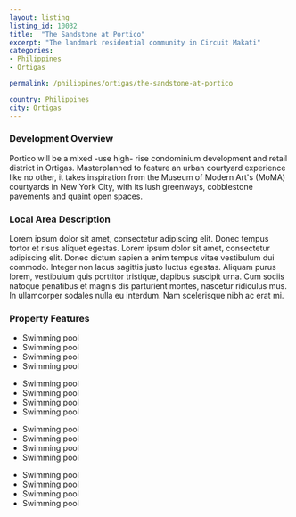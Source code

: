 ```yaml
---
layout: listing
listing_id: 10032
title:  "The Sandstone at Portico"
excerpt: "The landmark residential community in Circuit Makati"
categories: 
- Philippines
- Ortigas

permalink: /philippines/ortigas/the-sandstone-at-portico

country: Philippines
city: Ortigas
---
```


<h3>Development Overview</h3>
<p>Portico will be a mixed -use high- rise condominium development and retail district in Ortigas. Masterplanned to feature an urban courtyard experience like no other, it takes inspiration from the Museum  of Modern Art's (MoMA) courtyards in New York City, with its lush greenways, cobblestone pavements and quaint open spaces.</p>

<h3>Local Area Description</h3>
<p>Lorem ipsum dolor sit amet, consectetur adipiscing elit. Donec tempus tortor et risus aliquet egestas. Lorem ipsum dolor sit amet, consectetur adipiscing elit. Donec dictum sapien a enim tempus vitae vestibulum dui commodo. Integer non lacus sagittis justo luctus egestas. Aliquam purus lorem, vestibulum quis porttitor tristique, dapibus suscipit urna. Cum sociis natoque penatibus et magnis dis parturient montes, nascetur ridiculus mus. In ullamcorper sodales nulla eu interdum. Nam scelerisque nibh ac erat mi.</p>

<h3>Property Features</h3>
<div class="features clearfix">
<ul>
  <li>Swimming pool</li>
  <li>Swimming pool</li>
  <li>Swimming pool</li>
  <li>Swimming pool</li>
</ul>
 <ul>
  <li>Swimming pool</li>
  <li>Swimming pool</li>
  <li>Swimming pool</li>
  <li>Swimming pool</li>
</ul>
 <ul>
  <li>Swimming pool</li>
  <li>Swimming pool</li>
  <li>Swimming pool</li>
  <li>Swimming pool</li>
</ul>
 <ul>
  <li>Swimming pool</li>
  <li>Swimming pool</li>
  <li>Swimming pool</li>
  <li>Swimming pool</li>
</ul>
</div>